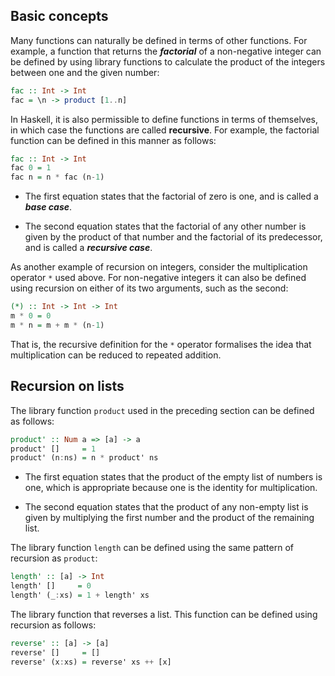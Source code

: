 ## Basic concepts
Many functions can naturally be defined in terms of other functions. For example, a function that returns the ***factorial*** of a non-negative integer can be defined by using library functions to calculate the product of the integers between one and the given number:
```Haskell
fac :: Int -> Int
fac = \n -> product [1..n]
```

In Haskell, it is also permissible to define functions in terms of themselves, in which case the functions are called **recursive**. For example, the factorial function can be defined in this manner as follows:
```Haskell
fac :: Int -> Int
fac 0 = 1
fac n = n * fac (n-1)
```

* The first equation states that the factorial of zero is one, and is called a ***base case***.

* The second equation states that the factorial of any other number is given by the product of that number and the factorial of its predecessor, and is called a ***recursive case***.

As another example of recursion on integers, consider the multiplication operator `*` used above. For non-negative integers it can also be defined using recursion on either of its two arguments, such as the second:
```Haskell
(*) :: Int -> Int -> Int
m * 0 = 0
m * n = m + m * (n-1)
```
That is, the recursive definition for the `*` operator formalises the idea that multiplication can be reduced to repeated addition.

## Recursion on lists
The library function `product` used in the preceding section can be defined as follows:
```Haskell
product' :: Num a => [a] -> a
product' []     = 1
product' (n:ns) = n * product' ns
```
* The first equation states that the product of the empty list of numbers is one, which is appropriate because one is the identity for multiplication.

* The second equation states that the product of any non-empty list is given by multiplying the first number and the product of the remaining list.

The library function `length` can be defined using the same pattern of recursion as `product`:
```Haskell
length' :: [a] -> Int
length' []     = 0
length' (_:xs) = 1 + length' xs
```

The library function that reverses a list. This function can be defined using recursion as follows:
```Haskell
reverse' :: [a] -> [a]
reverse' []     = []
reverse' (x:xs) = reverse' xs ++ [x]
```
